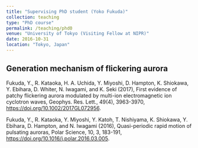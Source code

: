 ```yaml
---
title: "Supervising PhD student (Yoko Fukuda)"
collection: teaching
type: "PhD course"
permalink: /teaching/phd0
venue: "University of Tokyo (Visiting Fellow at NIPR)"
date: 2016-10-31
location: "Tokyo, Japan"
---
```


Generation mechanism of flickering aurora
----
Fukuda, Y., R. Kataoka, H. A. Uchida, Y. Miyoshi, D. Hampton, K. Shiokawa, Y. Ebihara, D. Whiter, N. Iwagami, and K. Seki (2017), First evidence of patchy flickering aurora modulated by multi-ion electromagnetic ion cyclotron waves, Geophys. Res. Lett., 49(4), 3963-3970, https://doi.org/10.1002/2017GL072956. 

Fukuda, Y., R. Kataoka, Y. Miyoshi, Y. Katoh, T. Nishiyama, K. Shiokawa, Y. Ebihara, D. Hampton, and N. Iwagami (2016), Quasi-periodic rapid motion of pulsating auroras, Polar Science, 10, 3, 183-191, https://doi.org/10.1016/j.polar.2016.03.005.
